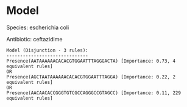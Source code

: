 
# Model

Species: escherichia coli

Antibiotic: ceftazidime

```
Model (Disjunction - 3 rules):
------------------------------
Presence(AATAAAAAACACACGTGGAATTTAGGGACTA) [Importance: 0.73, 4 equivalent rules]
OR
Presence(AGCTAATAAAAAACACACGTGGAATTTAGGA) [Importance: 0.22, 2 equivalent rules]
OR
Presence(AACAACACCGGGTGTCGCCAGGGCCGTAGCC) [Importance: 0.11, 229 equivalent rules]

```

